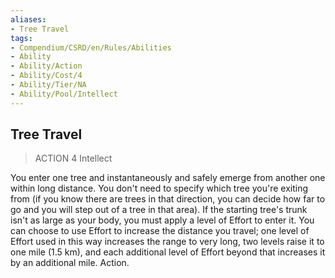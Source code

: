 ```yaml
---
aliases:
- Tree Travel
tags:
- Compendium/CSRD/en/Rules/Abilities
- Ability
- Ability/Action
- Ability/Cost/4
- Ability/Tier/NA
- Ability/Pool/Intellect
---
```


  
## Tree Travel  
>ACTION 4  Intellect  
  
You enter one tree and instantaneously and safely emerge from another one within long distance. You don't need to specify which tree you're exiting from (if you know there are trees in that direction, you can decide how far to go and you will step out of a tree in that area). If the starting tree's trunk isn't as large as your body, you must apply a level of Effort to enter it. You can choose to use Effort to increase the distance you travel; one level of Effort used in this way increases the range to very long, two levels raise it to one mile (1.5 km), and each additional level of Effort beyond that increases it by an additional mile. Action.